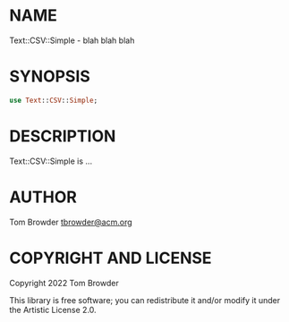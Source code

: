 NAME
====

Text::CSV::Simple - blah blah blah

SYNOPSIS
========

```raku
use Text::CSV::Simple;
```

DESCRIPTION
===========

Text::CSV::Simple is ...

AUTHOR
======

Tom Browder <tbrowder@acm.org>

COPYRIGHT AND LICENSE
=====================

Copyright 2022 Tom Browder

This library is free software; you can redistribute it and/or modify it under the Artistic License 2.0.

